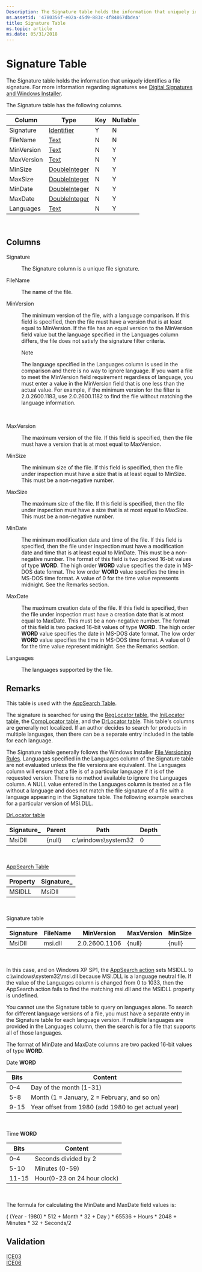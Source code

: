 ```yaml
---
Description: The Signature table holds the information that uniquely identifies a file signature. For more information regarding signatures see Digital Signatures and Windows Installer.
ms.assetid: '4780356f-e02a-45d9-883c-4f84867dbdea'
title: Signature Table
ms.topic: article
ms.date: 05/31/2018
---
```


# Signature Table

The Signature table holds the information that uniquely identifies a file signature. For more information regarding signatures see [Digital Signatures and Windows Installer](digital-signatures-and-windows-installer.md).

The Signature table has the following columns.



| Column     | Type                               | Key | Nullable |
|------------|------------------------------------|-----|----------|
| Signature  | [Identifier](identifier.md)       | Y   | N        |
| FileName   | [Text](text.md)                   | N   | N        |
| MinVersion | [Text](text.md)                   | N   | Y        |
| MaxVersion | [Text](text.md)                   | N   | Y        |
| MinSize    | [DoubleInteger](doubleinteger.md) | N   | Y        |
| MaxSize    | [DoubleInteger](doubleinteger.md) | N   | Y        |
| MinDate    | [DoubleInteger](doubleinteger.md) | N   | Y        |
| MaxDate    | [DoubleInteger](doubleinteger.md) | N   | Y        |
| Languages  | [Text](text.md)                   | N   | Y        |



 

## Columns

<dl> <dt>

<span id="Signature"></span><span id="signature"></span><span id="SIGNATURE"></span>Signature
</dt> <dd>

The Signature column is a unique file signature.

</dd> <dt>

<span id="FileName"></span><span id="filename"></span><span id="FILENAME"></span>FileName
</dt> <dd>

The name of the file.

</dd> <dt>

<span id="MinVersion"></span><span id="minversion"></span><span id="MINVERSION"></span>MinVersion
</dt> <dd>

The minimum version of the file, with a language comparison. If this field is specified, then the file must have a version that is at least equal to MinVersion. If the file has an equal version to the MinVersion field value but the language specified in the Languages column differs, the file does not satisfy the signature filter criteria.

> [!Note]  
> The language specified in the Languages column is used in the comparison and there is no way to ignore language. If you want a file to meet the MinVersion field requirement regardless of language, you must enter a value in the MinVersion field that is one less than the actual value. For example, if the minimum version for the filter is 2.0.2600.1183, use 2.0.2600.1182 to find the file without matching the language information.

 

</dd> <dt>

<span id="MaxVersion"></span><span id="maxversion"></span><span id="MAXVERSION"></span>MaxVersion
</dt> <dd>

The maximum version of the file. If this field is specified, then the file must have a version that is at most equal to MaxVersion.

</dd> <dt>

<span id="MinSize"></span><span id="minsize"></span><span id="MINSIZE"></span>MinSize
</dt> <dd>

The minimum size of the file. If this field is specified, then the file under inspection must have a size that is at least equal to MinSize. This must be a non-negative number.

</dd> <dt>

<span id="MaxSize"></span><span id="maxsize"></span><span id="MAXSIZE"></span>MaxSize
</dt> <dd>

The maximum size of the file. If this field is specified, then the file under inspection must have a size that is at most equal to MaxSize. This must be a non-negative number.

</dd> <dt>

<span id="MinDate"></span><span id="mindate"></span><span id="MINDATE"></span>MinDate
</dt> <dd>

The minimum modification date and time of the file. If this field is specified, then the file under inspection must have a modification date and time that is at least equal to MinDate. This must be a non-negative number. The format of this field is two packed 16-bit values of type **WORD**. The high order **WORD** value specifies the date in MS-DOS date format. The low order **WORD** value specifies the time in MS-DOS time format. A value of 0 for the time value represents midnight. See the Remarks section.

</dd> <dt>

<span id="MaxDate"></span><span id="maxdate"></span><span id="MAXDATE"></span>MaxDate
</dt> <dd>

The maximum creation date of the file. If this field is specified, then the file under inspection must have a creation date that is at most equal to MaxDate. This must be a non-negative number. The format of this field is two packed 16-bit values of type **WORD**. The high order **WORD** value specifies the date in MS-DOS date format. The low order **WORD** value specifies the time in MS-DOS time format. A value of 0 for the time value represent midnight. See the Remarks section.

</dd> <dt>

<span id="Languages"></span><span id="languages"></span><span id="LANGUAGES"></span>Languages
</dt> <dd>

The languages supported by the file.

</dd> </dl>

## Remarks

This table is used with the [AppSearch Table](appsearch-table.md).

The signature is searched for using the [RegLocator table](reglocator-table.md), the [IniLocator table](inilocator-table.md), the [CompLocator table](complocator-table.md), and the [DrLocator table](drlocator-table.md). This table's columns are generally not localized. If an author decides to search for products in multiple languages, then there can be a separate entry included in the table for each language.

The Signature table generally follows the Windows Installer [File Versioning Rules](file-versioning-rules.md). Languages specified in the Languages column of the Signature table are not evaluated unless the file versions are equivalent. The Languages column will ensure that a file is of a particular language if it is of the requested version. There is no method available to ignore the Languages column. A NULL value entered in the Languages column is treated as a file without a language and does not match the file signature of a file with a language appearing in the Signature table. The following example searches for a particular version of MSI.DLL.

[DrLocator table](drlocator-table.md)

| Signature\_ | Parent | Path                  | Depth |
|-------------|--------|-----------------------|-------|
| MsiDll      | {null} | c:\\windows\\system32 | 0     |



 

[AppSearch Table](appsearch-table.md)



| Property | Signature\_ |
|----------|-------------|
| MSIDLL   | MsiDll      |



 

Signature table



| Signature | FileName | MinVersion    | MaxVersion | MinSize | MaxSize | MinDate | MaxDate | Languages |
|-----------|----------|---------------|------------|---------|---------|---------|---------|-----------|
| MsiDll    | msi.dll  | 2.0.2600.1106 | {null}     | {null}  | {null}  | {null}  | {null}  | 0         |



 

In this case, and on Windows XP SP1, the [AppSearch action](appsearch-action.md) sets MSIDLL to c:\\windows\\system32\\msi.dll because MSI.DLL is a language neutral file. If the value of the Languages column is changed from 0 to 1033, then the AppSearch action fails to find the matching msi.dll and the MSIDLL property is undefined.

You cannot use the Signature table to query on languages alone. To search for different language versions of a file, you must have a separate entry in the Signature table for each language version. If multiple languages are provided in the Languages column, then the search is for a file that supports all of those languages.

The format of MinDate and MaxDate columns are two packed 16-bit values of type **WORD**.

Date **WORD**



| Bits | Content                                             |
|------|-----------------------------------------------------|
| 0–4  | Day of the month (1-31)                             |
| 5-8  | Month (1 = January, 2 = February, and so on)        |
| 9-15 | Year offset from 1980 (add 1980 to get actual year) |



 

Time **WORD**



| Bits  | Content                     |
|-------|-----------------------------|
| 0–4   | Seconds divided by 2        |
| 5-10  | Minutes (0-59)              |
| 11-15 | Hour(0-23 on 24 hour clock) |



 

The formula for calculating the MinDate and MaxDate field values is:

( (Year - 1980) \* 512 + Month \* 32 + Day ) \* 65536 + Hours \* 2048 + Minutes \* 32 + Seconds/2

## Validation

<dl>

[ICE03](ice03.md)  
[ICE06](ice06.md)  
</dl>

 

 



